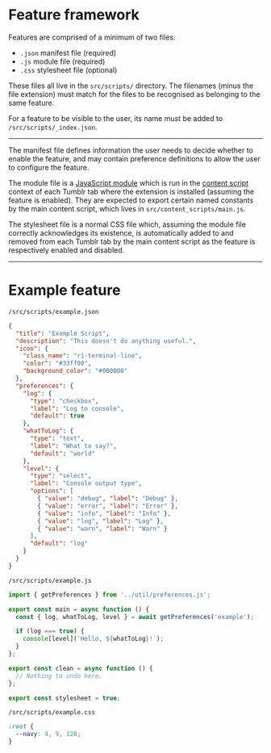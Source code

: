 # Feature framework

Features are comprised of a minimum of two files:
- `.json` manifest file (required)
- `.js` module file (required)
- `.css` stylesheet file (optional)

These files all live in the `src/scripts/` directory. The filenames (minus the file extension) must match for the files to be recognised as belonging to the same feature.

For a feature to be visible to the user, its name must be added to `/src/scripts/_index.json`.

---

The manifest file defines information the user needs to decide whether to enable the feature, and may contain preference definitions to allow the user to configure the feature.

The module file is a [JavaScript module](https://developer.mozilla.org/en-US/docs/Web/JavaScript/Guide/Modules) which is run in the [content script](https://developer.mozilla.org/en-US/docs/Mozilla/Add-ons/WebExtensions/Content_scripts) context of each Tumblr tab where the extension is installed (assuming the feature is enabled). They are expected to export certain named constants by the main content script, which lives in `src/content_scripts/main.js`.

The stylesheet file is a normal CSS file which, assuming the module file correctly acknowledges its existence, is automatically added to and removed from each Tumblr tab by the main content script as the feature is respectively enabled and disabled.

---

# Example feature

`/src/scripts/example.json`
```json
{
  "title": "Example Script",
  "description": "This doesn't do anything useful.",
  "icon": {
    "class_name": "ri-terminal-line",
    "color": "#33ff00",
    "background_color": "#000000"
  },
  "preferences": {
    "log": {
      "type": "checkbox",
      "label": "Log to console",
      "default": true
    },
    "whatToLog": {
      "type": "text",
      "label": "What to say?",
      "default": "world"
    },
    "level": {
      "type": "select",
      "label": "Console output type",
      "options": [
        { "value": "debug", "label": "Debug" },
        { "value": "error", "label": "Error" },
        { "value": "info", "label": "Info" },
        { "value": "log", "label": "Log" },
        { "value": "warn", "label": "Warn" }
      ],
      "default": "log"
    }
  }
}
```

`/src/scripts/example.js`
```js
import { getPreferences } from '../util/preferences.js';

export const main = async function () {
  const { log, whatToLog, level } = await getPreferences('example');

  if (log === true) {
    console[level](`Hello, ${whatToLog}!`);
  }
};

export const clean = async function () {
  // Nothing to undo here.
};

export const stylesheet = true;
```

`/src/scripts/example.css`
```css
:root {
  --navy: 4, 9, 128;
}
```
